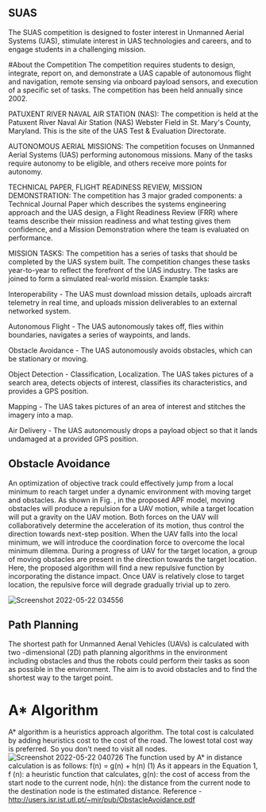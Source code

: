 ## SUAS
The SUAS competition is designed to 
foster interest in Unmanned Aerial Systems (UAS), 
stimulate interest in UAS technologies and careers, 
and to engage students in a challenging mission.

#About the Competition
The competition requires students to design, integrate, report on, and demonstrate a UAS capable of autonomous flight and navigation, remote sensing via onboard payload sensors, and execution of a specific set of tasks. The competition has been held annually since 2002.

PATUXENT RIVER NAVAL AIR STATION (NAS):
The competition is held at the Patuxent River Naval Air Station (NAS) Webster Field in St. Mary's County, Maryland. This is the site of the UAS Test & Evaluation Directorate.

AUTONOMOUS AERIAL MISSIONS:
The competition focuses on Unmanned Aerial Systems (UAS) performing autonomous missions. Many of the tasks require autonomy to be eligible, and others receive more points for autonomy.

TECHNICAL PAPER, FLIGHT READINESS REVIEW, MISSION DEMONSTRATION:
The competition has 3 major graded components: a Technical Journal Paper which describes the systems engineering approach and the UAS design, a Flight Readiness Review (FRR) where teams describe their mission readiness and what testing gives them confidence, and a Mission Demonstration where the team is evaluated on performance.

MISSION TASKS:
The competition has a series of tasks that should be completed by the UAS system built. The competition changes these tasks year-to-year to reflect the forefront of the UAS industry. The tasks are joined to form a simulated real-world mission. Example tasks:

Interoperability - The UAS must download mission details, uploads aircraft telemetry in real time, and uploads mission deliverables to an external networked system.

Autonomous Flight - The UAS autonomously takes off, flies within boundaries, navigates a series of waypoints, and lands.

Obstacle Avoidance - The UAS autonomously avoids obstacles, which can be stationary or moving.

Object Detection - Classification, Localization. The UAS takes pictures of a search area, detects objects of interest, classifies its characteristics, and provides a GPS position.

Mapping - The UAS takes pictures of an area of interest and stitches the imagery into a map.

Air Delivery - The UAS autonomously drops a payload object so that it lands undamaged at a provided GPS position.


## Obstacle Avoidance
An optimization of objective track could effectively jump from a local minimum to reach target under a dynamic environment with moving target and obstacles. As shown in Fig. , in the proposed APF model, moving obstacles will produce a repulsion for a UAV motion, while a target location will put a gravity on the UAV motion. Both forces on the UAV will collaboratively determine the acceleration of its motion, thus control the direction towards next-step position. When the UAV falls into the local minimum, we will introduce the coordination force to overcome the local minimum dilemma. During a progress of UAV for the target location, a group of moving obstacles are present in the direction towards the target location. Here, the proposed algorithm will find a new repulsive function by incorporating the distance impact. Once UAV is relatively close to target location, the repulsive force will degrade gradually trivial up to zero.

![Screenshot 2022-05-22 034556](https://user-images.githubusercontent.com/77221967/169670737-d283584b-9b81-4f38-af7b-ec770a0bfc58.png)

## Path Planning
The  shortest  path  for  Unmanned  Aerıal  Vehicles  (UAVs)  is calculated  with  two  -dimensional  (2D)  path  planning  algorithms  in  the environment including obstacles and thus the robots could perform their tasks as  soon  as  possible  in  the  environment.  The  aim is to avoid obstacles  and  to  find  the  shortest  way  to  the  target  point.

# A* Algorithm
A* algorithm is  a  heuristics  approach algorithm.  The total cost is calculated by adding heuristics cost to the cost of the road. The  lowest  total cost way  is  preferred. So  you don't need to visit all nodes.
![Screenshot 2022-05-22 040726](https://user-images.githubusercontent.com/77221967/169671133-fe776632-09b3-4045-b865-208813354c82.png)
The function used by A* in distance calculation is as follows:  f(n) = g(n) + h(n)  (1) As it appears in the Equation 1, f (n): a heuristic function that calculates, g(n): the cost of access from the start node to the current node, h(n): the distance from the current node to the destination node is the estimated distance. 
Reference - http://users.isr.ist.utl.pt/~mir/pub/ObstacleAvoidance.pdf

